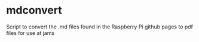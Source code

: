 # mdconvert
Script to convert the .md files found in the Raspberry Pi github pages to pdf files for use at jams
